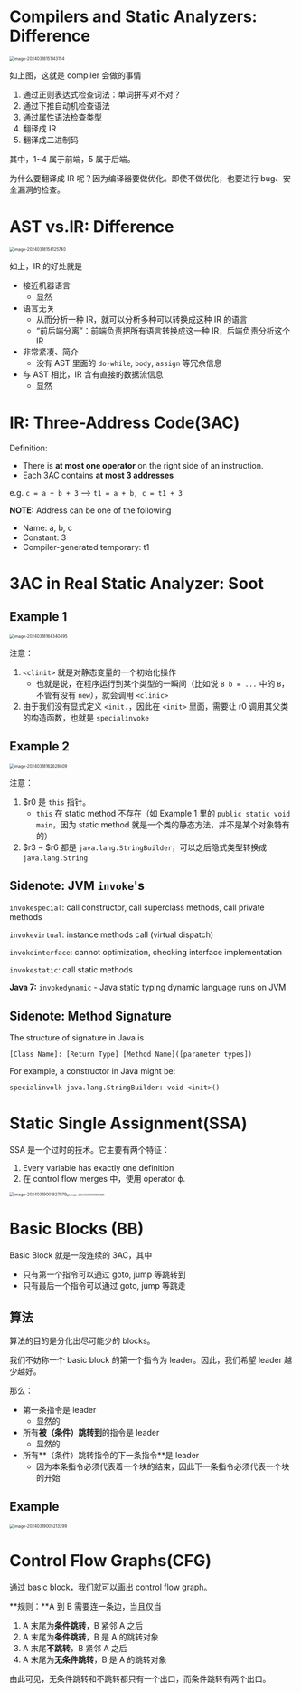 
# Compilers and Static Analyzers: Difference

<img src="https://cdn.jsdelivr.net/gh/mtdickens/mtd-images/img/202403181511020.png" alt="image-20240318151143154" style="zoom:50%;" />

如上图，这就是 compiler 会做的事情

1. 通过正则表达式检查词法：单词拼写对不对？
2. 通过下推自动机检查语法
3. 通过属性语法检查类型
4. 翻译成 IR
5. 翻译成二进制码

其中，1~4 属于前端，5 属于后端。

为什么要翻译成 IR 呢？因为编译器要做优化。即使不做优化，也要进行 bug、安全漏洞的检查。

# AST vs.IR: Difference

<img src="https://cdn.jsdelivr.net/gh/mtdickens/mtd-images/img/202403181541345.png" alt="image-20240318154125740" style="zoom: 50%;" />

如上，IR 的好处就是

- 接近机器语言
    - 显然
- 语言无关
    - 从而分析一种 IR，就可以分析多种可以转换成这种 IR 的语言
    - “前后端分离”：前端负责把所有语言转换成这一种 IR，后端负责分析这个 IR
- 非常紧凑、简介
    - 没有 AST 里面的 `do-while`, `body`, `assign` 等冗余信息
- 与 AST 相比，IR 含有直接的数据流信息
    - 显然

# IR: Three-Address Code(3AC)

Definition: 

- There is **at most one operator** on the right side of an instruction.
- Each 3AC contains **at most 3 addresses**

e.g. `c = a + b + 3` &longrightarrow; `t1 = a + b, c = t1 + 3`

**NOTE:** Address can be one of the following

- Name: a, b, c
- Constant: 3
- Compiler-generated temporary: t1

# 3AC in Real Static Analyzer: Soot

## Example 1

<img src="https://cdn.jsdelivr.net/gh/mtdickens/mtd-images/img/202403181643193.png" alt="image-20240318164340495" style="zoom: 50%;" />

注意：

1. `<clinit>` 就是对静态变量的一个初始化操作
    - 也就是说，在程序运行到某个类型的一瞬间（比如说 `B b = ...` 中的 `B`，不管有没有 `new`），就会调用 `<clinic>`
2. 由于我们没有显式定义 `<init.`，因此在 `<init>` 里面，需要让 r0 调用其父类的构造函数，也就是 `specialinvoke`

## Example 2

<img src="https://cdn.jsdelivr.net/gh/mtdickens/mtd-images/img/202403181626635.png" alt="image-20240318162628809" style="zoom:50%;" />

注意：

1. \$r0 是 `this` 指针。
    - `this` 在 static method 不存在（如 Example 1 里的 `public static void main`，因为 static method 就是一个类的静态方法，并不是某个对象特有的）
2. \$r3 \~ \$r6 都是 `java.lang.StringBuilder`，可以之后隐式类型转换成 `java.lang.String`



## Sidenote: JVM `invoke`'s

`invokespecial`: call constructor, call superclass methods, call private methods

`invokevirtual`: instance methods call (virtual dispatch)

`invokeinterface`: cannot optimization, checking interface implementation

`invokestatic`: call static methods

**Java 7:** `invokedynamic` - Java static typing dynamic language runs on JVM

## Sidenote: Method Signature

The structure of signature in Java is 

```
[Class Name]: [Return Type] [Method Name]([parameter types]) 
```

For example, a constructor in Java might be:

```
specialinvolk java.lang.StringBuilder: void <init>()
```



# Static Single Assignment(SSA)

SSA 是一个过时的技术。它主要有两个特征：

1. Every variable has exactly one definition
2. 在 control flow merges 中，使用 operator &varphi;.

<img src="https://cdn.jsdelivr.net/gh/mtdickens/mtd-images/img/202403190018224.png" alt="image-20240319001827079" style="zoom: 50%;" /><img src="https://cdn.jsdelivr.net/gh/mtdickens/mtd-images/img/202403190019668.png" alt="image-20240319001905885" style="zoom:33%;" />

# Basic Blocks (BB)

Basic Block 就是一段连续的 3AC，其中

- 只有第一个指令可以通过 goto, jump 等跳转到
- 只有最后一个指令可以通过 goto, jump 等跳走

## 算法

算法的目的是分化出尽可能少的 blocks。

我们不妨称一个 basic block 的第一个指令为 leader。因此，我们希望 leader 越少越好。

那么：

- 第一条指令是 leader
    - 显然的
- 所有**被（条件）跳转到**的指令是 leader
    - 显然的
- 所有**（条件）跳转指令的下一条指令**是 leader
    - 因为本条指令必须代表着一个块的结束，因此下一条指令必须代表一个块的开始

## Example

<img src="https://cdn.jsdelivr.net/gh/mtdickens/mtd-images/img/202403190052014.png" alt="image-20240319005213299" style="zoom:50%;" />

# Control Flow Graphs(CFG)

通过 basic block，我们就可以画出 control flow graph。

**规则：**A 到 B 需要连一条边，当且仅当

1. A 末尾为**条件跳转**，B 紧邻 A 之后
2. A 末尾为**条件跳转**，B 是 A 的跳转对象
3. A 末尾**不跳转**，B 紧邻 A 之后
4. A 末尾为**无条件跳转**，B 是 A 的跳转对象

由此可见，无条件跳转和不跳转都只有一个出口，而条件跳转有两个出口。